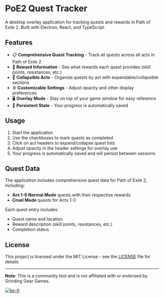 # PoE2 Quest Tracker

A desktop overlay application for tracking quests and rewards in Path of Exile 2. Built with Electron, React, and TypeScript.

## Features

- 📋 **Comprehensive Quest Tracking** - Track all quests across all acts in Path of Exile 2
- 🎯 **Reward Information** - See what rewards each quest provides (skill points, resistances, etc.)
- 📁 **Collapsible Acts** - Organize quests by act with expandable/collapsible sections
- ⚙️ **Customizable Settings** - Adjust opacity and other display preferences
- 🖥️ **Overlay Mode** - Stay on top of your game window for easy reference
- 💾 **Persistent State** - Your progress is automatically saved

## Usage

1. Start the application
2. Use the checkboxes to mark quests as completed
3. Click on act headers to expand/collapse quest lists
4. Adjust opacity in the header settings for overlay use
5. Your progress is automatically saved and will persist between sessions

## Quest Data

The application includes comprehensive quest data for Path of Exile 2, including:

- **Act 1-6 Normal Mode** quests with their respective rewards
- **Cruel Mode** quests for Acts 1-3

Each quest entry includes:
- Quest name and location
- Reward description (skill points, resistances, etc.)
- Completion status


## License

This project is licensed under the MIT License - see the [LICENSE](LICENSE) file for details.

---

**Note**: This is a community tool and is not affiliated with or endorsed by Grinding Gear Games.

[![ko-fi](https://ko-fi.com/img/githubbutton_sm.svg)](https://ko-fi.com/ohitsjudd)